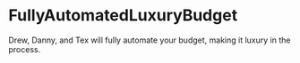 # FullyAutomatedLuxuryBudget

Drew, Danny, and Tex will fully automate your budget, making it luxury in the
process.